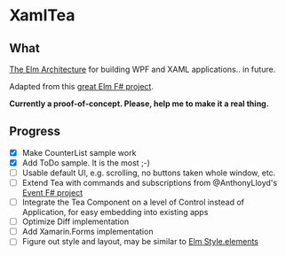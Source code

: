 # XamlTea

## What

[The Elm Architecture](https://guide.elm-lang.org/architecture/) for building WPF and XAML applications.. in future.

Adapted from this [great Elm F# project](https://github.com/AnthonyLloyd/Elm).

__Currently a proof-of-concept. Please, help me to make it a real thing.__

## Progress

- [x] Make CounterList sample work
- [x] Add ToDo sample. It is the most ;-)
- [ ] Usable default UI, e.g. scrolling, no buttons taken whole window, etc.
- [ ] Extend Tea with commands and subscriptions from  @AnthonyLloyd's [Event F# project](https://github.com/AnthonyLloyd/Event)
- [ ] Integrate the Tea Component on a level of Control instead of Application, for easy embedding into existing apps
- [ ] Optimize Diff implementation
- [ ] Add Xamarin.Forms implementation
- [ ] Figure out style and layout, may be similar to [Elm Style.elements](https://www.youtube.com/watch?v=NYb2GDWMIm0) 
